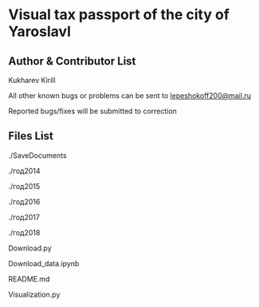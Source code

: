 Visual tax passport of the city of Yaroslavl
====================

Author & Contributor List
----------------
Kukharev Kirill

All other known bugs or problems can be sent to lepeshokoff200@mail.ru

Reported bugs/fixes will be submitted to correction

Files List
----------
./SaveDocuments

./год2014

./год2015

./год2016

./год2017

./год2018

Download.py

Download_data.ipynb

README.md

Visualization.py

